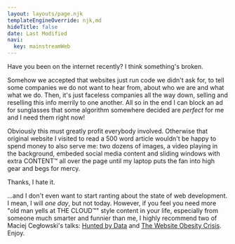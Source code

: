 ```yaml
---
layout: layouts/page.njk
templateEngineOverride: njk,md
hideTitle: false
date: Last Modified
navi:
  key: mainstreamWeb
---
```


Have you been on the internet recently? I think something's broken.

Somehow we accepted that websites just run code we didn't ask for, to tell some companies we do not want to hear from, about who we are and what what we do. Then, it's just faceless companies all the way down, selling and reselling this info merrily to one another. All so in the end I can block an ad for sunglasses that some algorithm somewhere decided are *perfect* for me and I need them right now! 

Obviously this must greatly profit everybody involved. Otherwise that original website I visited to read a 500 word article wouldn't be happy to spend money to also serve me: two dozens of images, a video playing in the background, embeded social media content and sliding windows with extra CONTENT™ all over the page until my laptop puts the fan into high gear and begs for mercy.

Thanks, I hate it.

...and I don't even want to start ranting about the state of web development. I mean, I will *one day*, but not today. However, if you feel you need more "old man yells at THE CLOUD™" style content in your life, especially from someone much smarter and funnier than me, I highly recommend two of Maciej Cegłowski's talks: [Hunted by Data](https://idlewords.com/talks/haunted_by_data.htm) and [The Website Obesity Crisis](https://idlewords.com/talks/website_obesity.htm). Enjoy.





